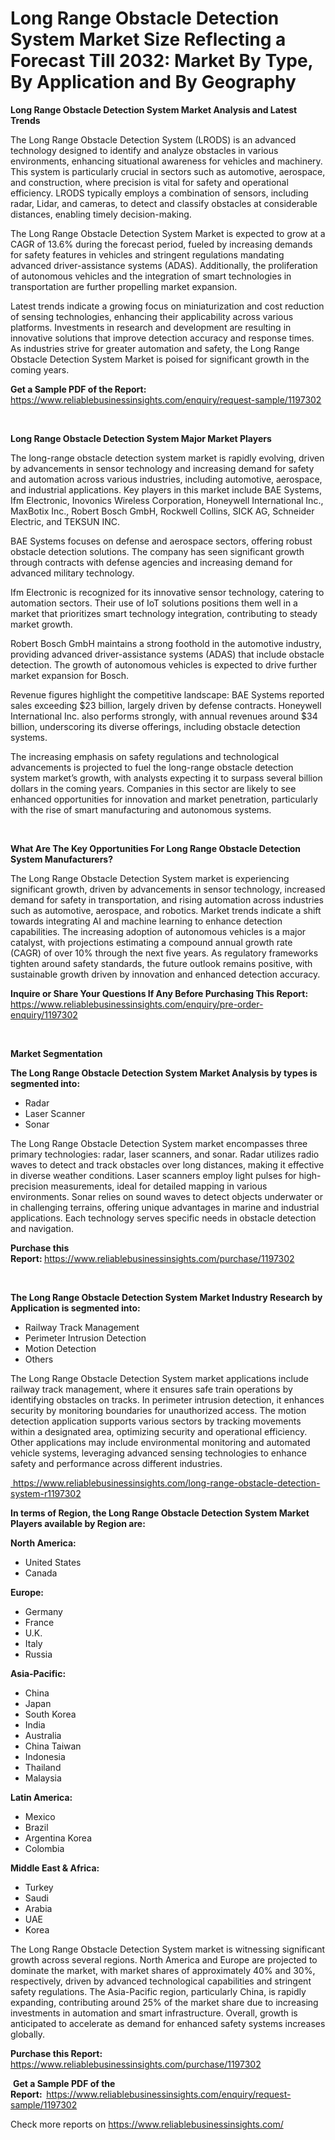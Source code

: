 <p><h1>Long Range Obstacle Detection System Market Size Reflecting a Forecast Till 2032: Market By Type, By Application and By Geography</h1></p><p><strong>Long Range Obstacle Detection System Market Analysis and Latest Trends</strong></p>
<p><p>The Long Range Obstacle Detection System (LRODS) is an advanced technology designed to identify and analyze obstacles in various environments, enhancing situational awareness for vehicles and machinery. This system is particularly crucial in sectors such as automotive, aerospace, and construction, where precision is vital for safety and operational efficiency. LRODS typically employs a combination of sensors, including radar, Lidar, and cameras, to detect and classify obstacles at considerable distances, enabling timely decision-making.</p><p>The Long Range Obstacle Detection System Market is expected to grow at a CAGR of 13.6% during the forecast period, fueled by increasing demands for safety features in vehicles and stringent regulations mandating advanced driver-assistance systems (ADAS). Additionally, the proliferation of autonomous vehicles and the integration of smart technologies in transportation are further propelling market expansion. </p><p>Latest trends indicate a growing focus on miniaturization and cost reduction of sensing technologies, enhancing their applicability across various platforms. Investments in research and development are resulting in innovative solutions that improve detection accuracy and response times. As industries strive for greater automation and safety, the Long Range Obstacle Detection System Market is poised for significant growth in the coming years.</p></p>
<p><strong>Get a Sample PDF of the Report:&nbsp;</strong> <a href="https://www.reliablebusinessinsights.com/enquiry/request-sample/1197302?utm_campaign=3134&utm_medium=2&utm_source=Github&utm_content=ia&utm_term=11032025&utm_id=long-range-obstacle-detection-system">https://www.reliablebusinessinsights.com/enquiry/request-sample/1197302</a></p>
<p>&nbsp;</p>
<p><strong>Long Range Obstacle Detection System Major Market Players</strong></p>
<p><p>The long-range obstacle detection system market is rapidly evolving, driven by advancements in sensor technology and increasing demand for safety and automation across various industries, including automotive, aerospace, and industrial applications. Key players in this market include BAE Systems, Ifm Electronic, Inovonics Wireless Corporation, Honeywell International Inc., MaxBotix Inc., Robert Bosch GmbH, Rockwell Collins, SICK AG, Schneider Electric, and TEKSUN INC.</p><p>BAE Systems focuses on defense and aerospace sectors, offering robust obstacle detection solutions. The company has seen significant growth through contracts with defense agencies and increasing demand for advanced military technology.</p><p>Ifm Electronic is recognized for its innovative sensor technology, catering to automation sectors. Their use of IoT solutions positions them well in a market that prioritizes smart technology integration, contributing to steady market growth.</p><p>Robert Bosch GmbH maintains a strong foothold in the automotive industry, providing advanced driver-assistance systems (ADAS) that include obstacle detection. The growth of autonomous vehicles is expected to drive further market expansion for Bosch.</p><p>Revenue figures highlight the competitive landscape: BAE Systems reported sales exceeding $23 billion, largely driven by defense contracts. Honeywell International Inc. also performs strongly, with annual revenues around $34 billion, underscoring its diverse offerings, including obstacle detection systems.</p><p>The increasing emphasis on safety regulations and technological advancements is projected to fuel the long-range obstacle detection system market’s growth, with analysts expecting it to surpass several billion dollars in the coming years. Companies in this sector are likely to see enhanced opportunities for innovation and market penetration, particularly with the rise of smart manufacturing and autonomous systems.</p></p>
<p>&nbsp;</p>
<p><strong>What Are The Key Opportunities For Long Range Obstacle Detection System Manufacturers?</strong></p>
<p><p>The Long Range Obstacle Detection System market is experiencing significant growth, driven by advancements in sensor technology, increased demand for safety in transportation, and rising automation across industries such as automotive, aerospace, and robotics. Market trends indicate a shift towards integrating AI and machine learning to enhance detection capabilities. The increasing adoption of autonomous vehicles is a major catalyst, with projections estimating a compound annual growth rate (CAGR) of over 10% through the next five years. As regulatory frameworks tighten around safety standards, the future outlook remains positive, with sustainable growth driven by innovation and enhanced detection accuracy.</p></p>
<p><strong>Inquire or Share Your Questions If Any Before Purchasing This Report:</strong> <a href="https://www.reliablebusinessinsights.com/enquiry/pre-order-enquiry/1197302?utm_campaign=3134&utm_medium=2&utm_source=Github&utm_content=ia&utm_term=11032025&utm_id=long-range-obstacle-detection-system">https://www.reliablebusinessinsights.com/enquiry/pre-order-enquiry/1197302</a></p>
<p>&nbsp;</p>
<p><strong>Market Segmentation</strong></p>
<p><strong>The Long Range Obstacle Detection System Market Analysis by types is segmented into:</strong></p>
<p><ul><li>Radar</li><li>Laser Scanner</li><li>Sonar</li></ul></p>
<p><p>The Long Range Obstacle Detection System market encompasses three primary technologies: radar, laser scanners, and sonar. Radar utilizes radio waves to detect and track obstacles over long distances, making it effective in diverse weather conditions. Laser scanners employ light pulses for high-precision measurements, ideal for detailed mapping in various environments. Sonar relies on sound waves to detect objects underwater or in challenging terrains, offering unique advantages in marine and industrial applications. Each technology serves specific needs in obstacle detection and navigation.</p></p>
<p><strong>Purchase this Report:&nbsp;</strong><a href="https://www.reliablebusinessinsights.com/purchase/1197302?utm_campaign=3134&utm_medium=2&utm_source=Github&utm_content=ia&utm_term=11032025&utm_id=long-range-obstacle-detection-system">https://www.reliablebusinessinsights.com/purchase/1197302</a></p>
<p>&nbsp;</p>
<p><strong>The Long Range Obstacle Detection System Market Industry Research by Application is segmented into:</strong></p>
<p><ul><li>Railway Track Management</li><li>Perimeter Intrusion Detection</li><li>Motion Detection</li><li>Others</li></ul></p>
<p><p>The Long Range Obstacle Detection System market applications include railway track management, where it ensures safe train operations by identifying obstacles on tracks. In perimeter intrusion detection, it enhances security by monitoring boundaries for unauthorized access. The motion detection application supports various sectors by tracking movements within a designated area, optimizing security and operational efficiency. Other applications may include environmental monitoring and automated vehicle systems, leveraging advanced sensing technologies to enhance safety and performance across different industries.</p></p>
<p><a href="https://www.reliablebusinessinsights.com/long-range-obstacle-detection-system-r1197302?utm_campaign=3134&utm_medium=2&utm_source=Github&utm_content=ia&utm_term=11032025&utm_id=long-range-obstacle-detection-system">&nbsp;https://www.reliablebusinessinsights.com/long-range-obstacle-detection-system-r1197302</a></p>
<p><strong>In terms of Region, the Long Range Obstacle Detection System Market Players available by Region are:</strong></p>
<p>
    <p> <strong> North America: </strong>
        <ul>
            <li>United States</li>
            <li>Canada</li>
        </ul>
        </p> 
    <p> <strong> Europe: </strong>
        <ul>
            <li>Germany</li>
            <li>France</li>
            <li>U.K.</li>
            <li>Italy</li>
            <li>Russia</li>
        </ul>
        </p> 
    <p> <strong> Asia-Pacific: </strong>
        <ul>
            <li>China</li>
            <li>Japan</li>
            <li>South Korea</li>
            <li>India</li>
            <li>Australia</li>
            <li>China Taiwan</li>
            <li>Indonesia</li>
            <li>Thailand</li>
            <li>Malaysia</li>
        </ul>
        </p> 
    <p> <strong> Latin America: </strong>
        <ul>
            <li>Mexico</li>
            <li>Brazil</li>
            <li>Argentina Korea</li>
            <li>Colombia</li>
        </ul>
        </p> 
    <p> <strong> Middle East & Africa: </strong>
        <ul>
            <li>Turkey</li>
            <li>Saudi</li>
            <li>Arabia</li>
            <li>UAE</li>
            <li>Korea</li>
        </ul>
    </p>
    </p>
<p><p>The Long Range Obstacle Detection System market is witnessing significant growth across several regions. North America and Europe are projected to dominate the market, with market shares of approximately 40% and 30%, respectively, driven by advanced technological capabilities and stringent safety regulations. The Asia-Pacific region, particularly China, is rapidly expanding, contributing around 25% of the market share due to increasing investments in automation and smart infrastructure. Overall, growth is anticipated to accelerate as demand for enhanced safety systems increases globally.</p></p>
<p><strong>Purchase this Report: </strong><a href="https://www.reliablebusinessinsights.com/purchase/1197302?utm_campaign=3134&utm_medium=2&utm_source=Github&utm_content=ia&utm_term=11032025&utm_id=long-range-obstacle-detection-system">https://www.reliablebusinessinsights.com/purchase/1197302</a></p>
<p>&nbsp;<strong>Get a Sample PDF of the Report:&nbsp;&nbsp;</strong><a href="https://www.reliablebusinessinsights.com/enquiry/request-sample/1197302?utm_campaign=3134&utm_medium=2&utm_source=Github&utm_content=ia&utm_term=11032025&utm_id=long-range-obstacle-detection-system">https://www.reliablebusinessinsights.com/enquiry/request-sample/1197302</a></p>
<p><strong></strong></p>
<p>Check more reports on <a href="https://www.reliablebusinessinsights.com/?utm_campaign=3134&utm_medium=2&utm_source=Github&utm_content=ia&utm_term=11032025&utm_id=long-range-obstacle-detection-system">https://www.reliablebusinessinsights.com/</a></p>